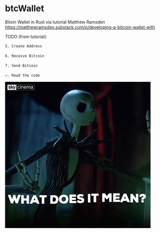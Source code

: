 # btcWallet

Bitoin Wallet in Rust via tutorial Matthew Ramsden https://matthewramsden.substack.com/p/developing-a-bitcoin-wallet-with

TODO (from tutorial):
    
    5. Create Address
    
    6. Receive Bitcoin
    
    7. Send Bitcoin
    
    ♾️. Read the code

<img src="./misc/wdim.gif" alt="WHAT DOES IT MEAN?!?" />